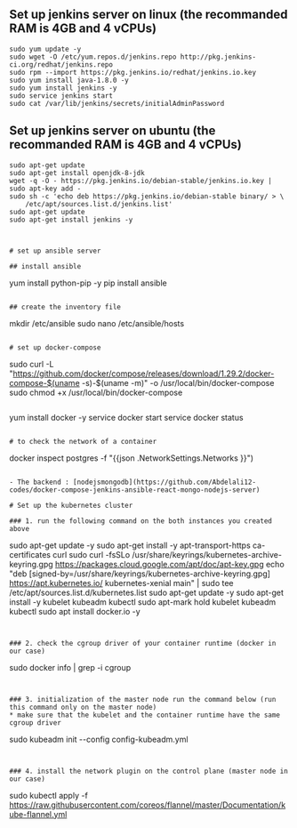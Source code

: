 ## Set up jenkins server on linux (the recommanded RAM is 4GB and 4 vCPUs)

```
sudo yum update -y
sudo wget -O /etc/yum.repos.d/jenkins.repo http://pkg.jenkins-ci.org/redhat/jenkins.repo
sudo rpm --import https://pkg.jenkins.io/redhat/jenkins.io.key
sudo yum install java-1.8.0 -y
sudo yum install jenkins -y
sudo service jenkins start
sudo cat /var/lib/jenkins/secrets/initialAdminPassword
```

## Set up jenkins server on ubuntu (the recommanded RAM is 4GB and 4 vCPUs)

```
sudo apt-get update
sudo apt-get install openjdk-8-jdk
wget -q -O - https://pkg.jenkins.io/debian-stable/jenkins.io.key | sudo apt-key add -
sudo sh -c 'echo deb https://pkg.jenkins.io/debian-stable binary/ > \
    /etc/apt/sources.list.d/jenkins.list'
sudo apt-get update
sudo apt-get install jenkins -y



# set up ansible server

## install ansible

```

yum install python-pip -y
pip install ansible

```

## create the inventory file

```

mkdir /etc/ansible
sudo nano /etc/ansible/hosts

```

# set up docker-compose

```

sudo curl -L "https://github.com/docker/compose/releases/download/1.29.2/docker-compose-$(uname -s)-$(uname -m)" -o /usr/local/bin/docker-compose
sudo chmod +x /usr/local/bin/docker-compose

```

```

yum install docker -y
service docker start
service docker status

```

# to check the network of a container

```

docker inspect postgres -f "{{json .NetworkSettings.Networks }}")

```

- The backend : [nodejsmongodb](https://github.com/Abdelali12-codes/docker-compose-jenkins-ansible-react-mongo-nodejs-server)

# Set up the kubernetes cluster

### 1. run the following command on the both instances you created above

```

sudo apt-get update -y
sudo apt-get install -y apt-transport-https ca-certificates curl
sudo curl -fsSLo /usr/share/keyrings/kubernetes-archive-keyring.gpg https://packages.cloud.google.com/apt/doc/apt-key.gpg
echo "deb [signed-by=/usr/share/keyrings/kubernetes-archive-keyring.gpg] https://apt.kubernetes.io/ kubernetes-xenial main" | sudo tee /etc/apt/sources.list.d/kubernetes.list
sudo apt-get update -y
sudo apt-get install -y kubelet kubeadm kubectl
sudo apt-mark hold kubelet kubeadm kubectl
sudo apt install docker.io -y

```


### 2. check the cgroup driver of your container runtime (docker in our case)

```

sudo docker info | grep -i cgroup

```


### 3. initialization of the master node run the command below (run this command only on the master node)
* make sure that the kubelet and the container runtime have the same cgroup driver
```

sudo kubeadm init --config config-kubeadm.yml

```


### 4. install the network plugin on the control plane (master node in our case)

```

sudo kubectl apply -f https://raw.githubusercontent.com/coreos/flannel/master/Documentation/kube-flannel.yml

```

```

